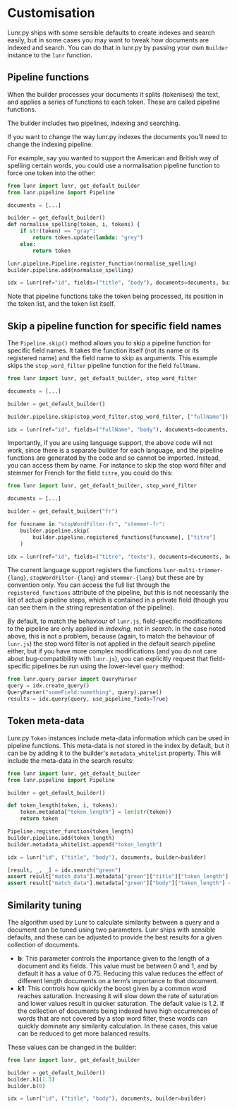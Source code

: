 # Customisation

Lunr.py ships with some sensible defaults to create indexes and search easily,
but in some cases you may want to tweak how documents are indexed and search.
You can do that in lunr.py by passing your own `Builder` instance to the `lunr`
function.

## Pipeline functions

When the builder processes your documents it splits (tokenises) the text, and
applies a series of functions to each token. These are called pipeline functions.

The builder includes two pipelines, indexing and searching.

If you want to change the way lunr.py indexes the documents you'll need to
change the indexing pipeline.

For example, say you wanted to support the American and British way of spelling
certain words, you could use a normalisation pipeline function to force one
token into the other:

```python
from lunr import lunr, get_default_builder
from lunr.pipeline import Pipeline

documents = [...]

builder = get_default_builder()
def normalise_spelling(token, i, tokens) {
    if str(token) == "gray":
        return token.update(lambda: "grey")
    else:
        return token

lunr.pipeline.Pipeline.register_function(normalise_spelling)
builder.pipeline.add(normalise_spelling)

idx = lunr(ref="id", fields=("title", "body"), documents=documents, builder=builder)
```

Note that pipeline functions take the token being processed, its
position in the token list, and the token list itself.

## Skip a pipeline function for specific field names

The `Pipeline.skip()` method allows you to skip a pipeline function
for specific field names.  It takes the function itself (not its name
or its registered name) and the field name to skip as arguments. This
example skips the `stop_word_filter` pipeline function for the field
`fullName`.

```python
from lunr import lunr, get_default_builder, stop_word_filter

documents = [...]

builder = get_default_builder()

builder.pipeline.skip(stop_word_filter.stop_word_filter, ["fullName"])

idx = lunr(ref="id", fields=("fullName", "body"), documents=documents, builder=builder)
```

Importantly, if you are using language support, the above code will
not work, since there is a separate builder for each language, and the
pipeline functions are generated by the code and so cannot be
imported.  Instead, you can access them by name.  For instance to skip
the stop word filter and stemmer for French for the field `titre`, you
could do this:

```python
from lunr import lunr, get_default_builder, stop_word_filter

documents = [...]

builder = get_default_builder("fr")

for funcname in "stopWordFilter-fr", "stemmer-fr":
    builder.pipeline.skip(
        builder.pipeline.registered_functions[funcname], ["titre"]
    )

idx = lunr(ref="id", fields=("titre", "texte"), documents=documents, builder=builder)
```

The current language support registers the functions
`lunr-multi-trimmer-{lang}`, `stopWordFilter-{lang}` and
`stemmer-{lang}` but these are by convention only.  You can access the
full list through the `registered_functions` attribute of the
pipeline, but this is not necessarily the list of actual pipeline
steps, which is contained in a private field (though you can see them
in the string representation of the pipeline).

By default, to match the behaviour of `lunr.js`, field-specific
modifications to the pipeline are only applied in *indexing*, not in
*search*.  In the case noted above, this is not a problem, because
(again, to match the behaviour of `lunr.js`) the stop word filter is
not applied in the default search pipeline either, but if you have
more complex modifications (and you do not care about
bug-compatibility with `lunr.js`), you can explicitly request that
field-specific pipelines be run using the lower-level `query` method:

```python
from lunr.query_parser import QueryParser
query = idx.create_query()
QueryParser("someField:something", query).parse()
results = idx.query(query, use_pipeline_fieds=True)
```

## Token meta-data

Lunr.py `Token` instances include meta-data information which can be used in
pipeline functions. This meta-data is not stored in the index by default, but it
can be by adding it to the builder's `metadata_whitelist` property. This will
include the meta-data in the search results:

```python
from lunr import lunr, get_default_builder
from lunr.pipeline import Pipeline

builder = get_default_builder()

def token_length(token, i, tokens):
    token.metadata["token_length"] = len(str(token))
    return token

Pipeline.register_function(token_length)
builder.pipeline.add(token_length)
builder.metadata_whitelist.append("token_length")

idx = lunr("id", ("title", "body"), documents, builder=builder)

[result, _, _] = idx.search("green")
assert result["match_data"].metadata["green"]["title"]["token_length"] == [5]
assert result["match_data"].metadata["green"]["body"]["token_length"] == [5, 5]
```

## Similarity tuning

The algorithm used by Lunr to calculate similarity between a query and a document
can be tuned using two parameters. Lunr ships with sensible defaults, and these
can be adjusted to provide the best results for a given collection of documents.

- **b**: This parameter controls the importance given to the length of a
document and its fields. This value must be between 0 and 1, and by default it
has a value of 0.75. Reducing this value reduces the effect of different length
documents on a term’s importance to that document.
- **k1**: This controls how quickly the boost given by a common word reaches
saturation. Increasing it will slow down the rate of saturation and lower values
result in quicker saturation. The default value is 1.2. If the collection of
documents being indexed have high occurrences of words that are not covered by
a stop word filter, these words can quickly dominate any similarity calculation.
In these cases, this value can be reduced to get more balanced results.

These values can be changed in the builder:

```python
from lunr import lunr, get_default_builder

builder = get_default_builder()
builder.k1(1.3)
builder.b(0)

idx = lunr("id", ("title", "body"), documents, builder=builder)
```

